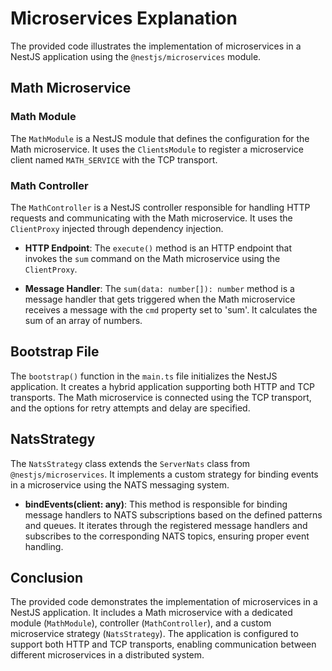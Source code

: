 # Microservices Explanation

The provided code illustrates the implementation of microservices in a NestJS application using the `@nestjs/microservices` module.

## Math Microservice

### Math Module

The `MathModule` is a NestJS module that defines the configuration for the Math microservice. It uses the `ClientsModule` to register a microservice client named `MATH_SERVICE` with the TCP transport.

### Math Controller

The `MathController` is a NestJS controller responsible for handling HTTP requests and communicating with the Math microservice. It uses the `ClientProxy` injected through dependency injection.

- **HTTP Endpoint**: The `execute()` method is an HTTP endpoint that invokes the `sum` command on the Math microservice using the `ClientProxy`.

- **Message Handler**: The `sum(data: number[]): number` method is a message handler that gets triggered when the Math microservice receives a message with the `cmd` property set to 'sum'. It calculates the sum of an array of numbers.

## Bootstrap File

The `bootstrap()` function in the `main.ts` file initializes the NestJS application. It creates a hybrid application supporting both HTTP and TCP transports. The Math microservice is connected using the TCP transport, and the options for retry attempts and delay are specified.

## NatsStrategy

The `NatsStrategy` class extends the `ServerNats` class from `@nestjs/microservices`. It implements a custom strategy for binding events in a microservice using the NATS messaging system.

- **bindEvents(client: any)**: This method is responsible for binding message handlers to NATS subscriptions based on the defined patterns and queues. It iterates through the registered message handlers and subscribes to the corresponding NATS topics, ensuring proper event handling.

## Conclusion

The provided code demonstrates the implementation of microservices in a NestJS application. It includes a Math microservice with a dedicated module (`MathModule`), controller (`MathController`), and a custom microservice strategy (`NatsStrategy`). The application is configured to support both HTTP and TCP transports, enabling communication between different microservices in a distributed system.